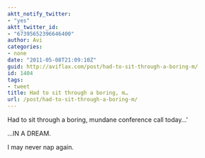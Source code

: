 ```yaml
---
aktt_notify_twitter:
- "yes"
aktt_twitter_id:
- "67395652396646400"
author: Avi
categories:
- none
date: "2011-05-08T21:09:10Z"
guid: http://aviflax.com/post/had-to-sit-through-a-boring-m/
id: 1404
tags:
- tweet
title: Had to sit through a boring, m…
url: /post/had-to-sit-through-a-boring-m/
---
```

Had to sit through a boring, mundane conference call today…'

…IN A DREAM.

I may never nap again.